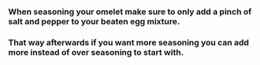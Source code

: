 ### When seasoning your omelet make sure to only add a pinch of salt and pepper to your beaten egg mixture.
### That way afterwards if you want more seasoning you can add more instead of over seasoning to start with.

